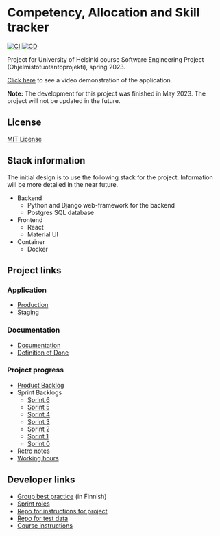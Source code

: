# Competency, Allocation and Skill tracker

[![CI](https://github.com/Cast2023/cast/actions/workflows/CI.yml/badge.svg?branch=development)](https://github.com/Cast2023/cast/blob/development/.github/workflows/CI.yml)
[![CD](https://github.com/Cast2023/cast/actions/workflows/CD.yml/badge.svg?branch=master)](https://github.com/Cast2023/cast/blob/master/.github/workflows/CD.yml)

Project for University of Helsinki course Software Engineering Project (Ohjelmistotuotantoprojekti), spring 2023.  

[Click here](https://youtu.be/VO4iN8Y1Fvw) to see a video demonstration of the application.  

**Note:** The development for this project was finished in May 2023. The project will not be updated in the future.  

## License

[MIT License](https://github.com/Cast2023/cast/blob/readme-update/LICENSE)

## Stack information

The initial design is to use the following stack for the project. Information will be more detailed in the near future.

- Backend
  - Python and Django web-framework for the backend
  - Postgres SQL database
- Frontend
  - React
  - Material UI
- Container
  - Docker

## Project links

### Application

- [Production](https://cast23.lol)
- [Staging](https://staging.cast23.lol)

### Documentation

- [Documentation](https://github.com/Cast2023/cast/tree/development/documentation)
- [Definition of Done](https://github.com/Cast2023/cast/blob/documentation/documentation/dev/definition_of_done.md)

### Project progress
- [Product Backlog](https://github.com/orgs/Cast2023/projects/2)
- Sprint Backlogs
  - [Sprint 6](https://github.com/orgs/Cast2023/projects/11)
  - [Sprint 5](https://github.com/orgs/Cast2023/projects/10)
  - [Sprint 4](https://github.com/orgs/Cast2023/projects/8)
  - [Sprint 3](https://github.com/orgs/Cast2023/projects/7)
  - [Sprint 2](https://github.com/orgs/Cast2023/projects/5)
  - [Sprint 1](https://github.com/orgs/Cast2023/projects/2)
  - [Sprint 0](https://docs.google.com/spreadsheets/d/1wXlovJIC06ALvSr0M8b3VLNFiQBl1FqVd2ohvP6ofAQ/edit#gid=0)
- [Retro notes](https://drive.google.com/drive/u/0/folders/1b6o-C2-OCTkozW5lMW37FBeKggW2jbtV)
- [Working hours](https://docs.google.com/spreadsheets/d/1krRQkM73SgpyN823PulQSOlVZdtE565QKWDeB00OikY/edit#gid=0)


## Developer links
- [Group best practice](https://docs.google.com/document/d/1NonQrUMyR0aYnCJGbhKkU74uqanqBfKQ1cmjqPz5Bu8/edit) (in Finnish)
- [Sprint roles](https://docs.google.com/spreadsheets/d/1Q4MoQU1m7zkIFaSLqo1c0bxwS7ynKVRr_-0KvGd1d-M/edit#gid=0)
- [Repo for instructions for project](https://github.com/Cast2023/ohjeita)
- [Repo for test data](https://github.com/Cast2023/notes)
- [Course instructions](https://github.com/HY-TKTL/TKT20007-Ohjelmistotuotantoprojekti)
